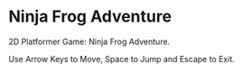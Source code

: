 # Ninja Frog Adventure
2D Platformer Game: Ninja Frog Adventure.

Use Arrow Keys to Move, Space to Jump and Escape to Exit.
